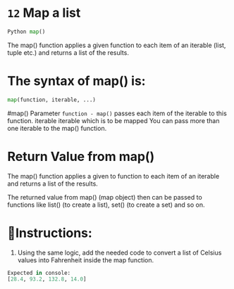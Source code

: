 # `12` Map a list

```py
Python map()
```
The map() function applies a given function to each item of an iterable
(list, tuple etc.) and returns a list of the results.

# The syntax of map() is:
```py
map(function, iterable, ...)
```
#map() Parameter
`function - map()` passes each item of the iterable to this function.
iterable iterable which is to be mapped
You can pass more than one iterable to the map() function.

# Return Value from map()
The map() function applies a given to function to each item of an iterable
and returns a list of the results.

The returned value from map() (map object) then can be passed to functions
like list() (to create a list), set() (to create a set) and so on.

# 📝Instructions:
1. Using the same logic, add the needed code to convert a list of Celsius values
into Fahrenheit inside the map function.

```py
Expected in console:
[28.4, 93.2, 132.8, 14.0]
```

